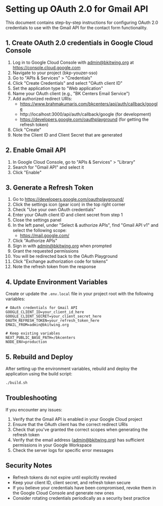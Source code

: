 # Setting up OAuth 2.0 for Gmail API

This document contains step-by-step instructions for configuring OAuth 2.0 credentials to use with the Gmail API for the contact form functionality.

## 1. Create OAuth 2.0 credentials in Google Cloud Console

1. Log in to Google Cloud Console with admin@bkitwing.org at https://console.cloud.google.com
2. Navigate to your project (bkp-youzer-sso)
3. Go to "APIs & Services" > "Credentials"
4. Click "Create Credentials" and select "OAuth client ID"
5. Set the application type to "Web application"
6. Name your OAuth client (e.g., "BK Centers Email Service")
7. Add authorized redirect URIs:
   - https://www.brahmakumaris.com/bkcenters/api/auth/callback/google
   - http://localhost:3000/api/auth/callback/google (for development)
   - https://developers.google.com/oauthplayground (for getting the refresh token)
8. Click "Create"
9. Note the Client ID and Client Secret that are generated

## 2. Enable Gmail API

1. In Google Cloud Console, go to "APIs & Services" > "Library"
2. Search for "Gmail API" and select it
3. Click "Enable"

## 3. Generate a Refresh Token

1. Go to https://developers.google.com/oauthplayground/
2. Click the settings icon (gear icon) in the top right corner
3. Check "Use your own OAuth credentials"
4. Enter your OAuth client ID and client secret from step 1
5. Close the settings panel
6. In the left panel, under "Select & authorize APIs", find "Gmail API v1" and select the following scope:
   - https://mail.google.com/
7. Click "Authorize APIs"
8. Sign in with admin@bkitwing.org when prompted
9. Grant the requested permissions
10. You will be redirected back to the OAuth Playground
11. Click "Exchange authorization code for tokens"
12. Note the refresh token from the response

## 4. Update Environment Variables

Create or update the `.env.local` file in your project root with the following variables:

```
# OAuth credentials for Gmail API
GOOGLE_CLIENT_ID=your_client_id_here
GOOGLE_CLIENT_SECRET=your_client_secret_here
OAUTH_REFRESH_TOKEN=your_refresh_token_here
EMAIL_FROM=admin@bkitwing.org

# Keep existing variables
NEXT_PUBLIC_BASE_PATH=/bkcenters
NODE_ENV=production
```

## 5. Rebuild and Deploy

After setting up the environment variables, rebuild and deploy the application using the build script:

```bash
./build.sh
```

## Troubleshooting

If you encounter any issues:

1. Verify that the Gmail API is enabled in your Google Cloud project
2. Ensure that the OAuth client has the correct redirect URIs
3. Check that you've granted the correct scopes when generating the refresh token
4. Verify that the email address (admin@bkitwing.org) has sufficient permissions in your Google Workspace
5. Check the server logs for specific error messages

## Security Notes

- Refresh tokens do not expire until explicitly revoked
- Keep your client ID, client secret, and refresh token secure
- If you believe your credentials have been compromised, revoke them in the Google Cloud Console and generate new ones
- Consider rotating credentials periodically as a security best practice 